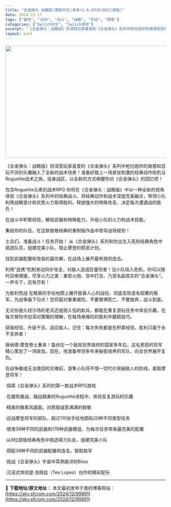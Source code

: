 ```yaml
---
title: "合金弹头 战略版|港版中文|本体+1.0.2升补|NSZ|原版|"
date: 2024-12-17
tags: ["冒险", "动作", "战斗", "战略", "手绘", "探索"]
categories: ["Switch中文", "Switch游戏"]
excerpt: "《合金弹头：战略版》将深受玩家喜爱的《合金弹头》系列中枪扫炮炸的爽感和百玩不厌的乐趣融入了全新的战术场景！准备好踏上一场紧张刺激的经典动作街机与Roguelite战术之旅。投身战区，以全新的方式唤醒你对《合金弹头》的回忆吧！ 包含Roguelite元素的战术RPG 你将在《合金弹头：战略版》中以一种&hellip;"
layout: post
---
```


<img class="aligncenter size-full wp-image-99872" src="https://sky.sfcrom.com/wp-content/uploads/2024/12/2024121709140274.webp" alt="" width="616" height="353" />

《合金弹头：战略版》将深受玩家喜爱的《合金弹头》系列中枪扫炮炸的爽感和百玩不厌的乐趣融入了全新的战术场景！准备好踏上一场紧张刺激的经典动作街机与Roguelite战术之旅。投身战区，以全新的方式唤醒你对《合金弹头》的回忆吧！

包含Roguelite元素的战术RPG
你将在《合金弹头：战略版》中以一种全新的视角体验《合金弹头》系列中的经典战斗。将经典动作和战术深度完美融合，带领小队利用战略诡计和优势火力取得胜利。释放强大的特殊攻击，决定每次遭遇战的胜负！

在战斗中积累经验，解锁武器和特殊能力，升级小队的火力和战术技能。

集结你的队伍，在这款致敬经典的重制版作品中改写战场规则！

士兵们，准备战斗！任务开始！
从《合金弹头》系列和你出生入死的经典角色中挑选队员，组建完美小队，阻止摩登的邪恶计划。

找到武器配置和改装的最优解，在战场上展开最有效的连击。

利用“连携”机制发动同步攻击，对敌人造成巨量伤害！当小队陷入危机，你可以随时召唤增援，尽享火力之美：重型火炮、空中打击、乃至名副其实的“合金弹头”。一声令下，应有尽有！

为胜利而战
在精美的手绘地图上展开振奋人心的战役，彻底击败恶名昭著的叛军，为战争画下句点！您将面对重重艰险，不要畏惧死亡，不要放弃，战斗到底。

无论你是久经沙场的老兵还是刚入伍的新兵，都能在重复游玩任务中体会乐趣，在每次冒险中加深对策略的理解，在每场艰难的的胜利中磨砺技巧。

获取经验、升级干员、适应敌人，记住：每次失败都是在积累经验，胜利只属于永不言弃者！

唐纳德·摩登卷土重来！蛰伏在一个敌视世界政府的国家多年后，这名邪恶的将军精心策划了一场政变。现在，他准备带领多年来秘密培养的军队，向全世界展开复仇。

在战争酿成无法挽回的灾难前，游隼小队将不惜一切代价突破敌人的防线，直取摩登将军！

·探索《合金弹头》系列的第一款战术RPG游戏

·在屡败屡战、越战越勇的Roguelite进程中，体验反复游玩的乐趣

·精美的像素风画面，对原版诚意满满的致敬

·迎战摩登将军的部队，超过110张手绘地图和20种不同类型任务

·使用36种不同的武器和176种武器模组，为每次任务带来最完美的配置

·从9位原版经典角色中挑选得力队友，组建完美小队

·搭配36种不同的武器配置和连击，智胜敌军

·挑战《合金弹头》宇宙中耳熟能详的Boss

·沉浸式体验提·洛佩兹（Tee Lopes）创作的精彩配乐

---
📖 **下载地址/原文地址：** 本文最初发布于我的博客网站：[https://sky.sfcrom.com/2024/12/99891](https://sky.sfcrom.com/2024/12/99891)
